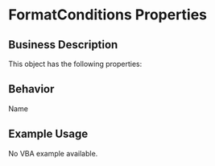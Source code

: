 # FormatConditions Properties

## Business Description
This object has the following properties:

## Behavior
Name

## Example Usage
No VBA example available.